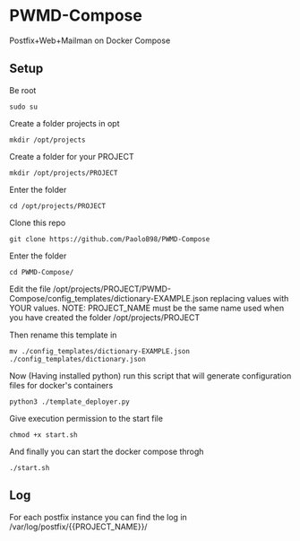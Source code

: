 # PWMD-Compose
Postfix+Web+Mailman on Docker Compose

## Setup
Be root
```
sudo su
```
Create a folder projects in opt
```
mkdir /opt/projects
```
Create a folder for your PROJECT
```
mkdir /opt/projects/PROJECT
```
Enter the folder
```
cd /opt/projects/PROJECT
```
Clone this repo
```
git clone https://github.com/PaoloB98/PWMD-Compose
```
Enter the folder 
```
cd PWMD-Compose/
```
Edit the file /opt/projects/PROJECT/PWMD-Compose/config_templates/dictionary-EXAMPLE.json replacing values with YOUR values. NOTE: PROJECT_NAME must be the same name used when you have created the folder  /opt/projects/PROJECT

Then rename this template in
```
mv ./config_templates/dictionary-EXAMPLE.json ./config_templates/dictionary.json
```
Now (Having installed python) run this script that will generate configuration files for docker's containers
```
python3 ./template_deployer.py
```
Give execution permission to the start file
```
chmod +x start.sh
```
And finally you can start the docker compose throgh
```
./start.sh
```

## Log
For each postfix instance you can find the log in /var/log/postfix/{{PROJECT_NAME}}/
